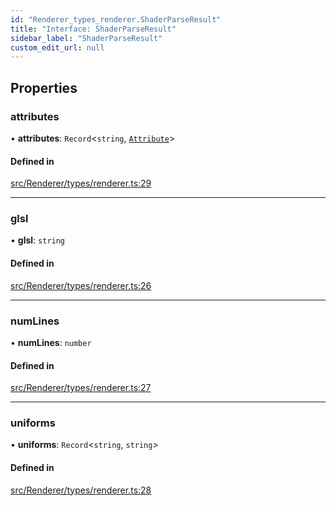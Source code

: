 ```yaml
---
id: "Renderer_types_renderer.ShaderParseResult"
title: "Interface: ShaderParseResult"
sidebar_label: "ShaderParseResult"
custom_edit_url: null
---
```




## Properties

### attributes

• **attributes**: `Record`<`string`, [`Attribute`](Renderer_types_renderer.Attribute)\>

#### Defined in

[src/Renderer/types/renderer.ts:29](https://github.com/ZeaInc/zea-engine/blob/8e646f8a8/src/Renderer/types/renderer.ts#L29)

___

### glsl

• **glsl**: `string`

#### Defined in

[src/Renderer/types/renderer.ts:26](https://github.com/ZeaInc/zea-engine/blob/8e646f8a8/src/Renderer/types/renderer.ts#L26)

___

### numLines

• **numLines**: `number`

#### Defined in

[src/Renderer/types/renderer.ts:27](https://github.com/ZeaInc/zea-engine/blob/8e646f8a8/src/Renderer/types/renderer.ts#L27)

___

### uniforms

• **uniforms**: `Record`<`string`, `string`\>

#### Defined in

[src/Renderer/types/renderer.ts:28](https://github.com/ZeaInc/zea-engine/blob/8e646f8a8/src/Renderer/types/renderer.ts#L28)

